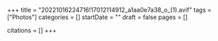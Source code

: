 +++
title = "20221016224716!17012114912_a1aa0e7a38_o_(1).avif"
tags = ["Photos"]
categories = []
startDate = ""
draft = false
pages = []

citations = []
+++
